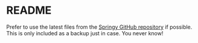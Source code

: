 # README

Prefer to use the latest files from the [Springy GitHub repository](https://github.com/moggieuk/ERCF-Springy/tree/main) if possible. This is only included as a backup just in case. You never know!
